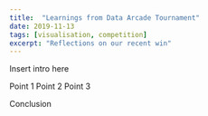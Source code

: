 ```yaml
---
title:  "Learnings from Data Arcade Tournament"
date: 2019-11-13
tags: [visualisation, competition]
excerpt: "Reflections on our recent win"
---
```


Insert intro here

Point 1
Point 2
Point 3

Conclusion
